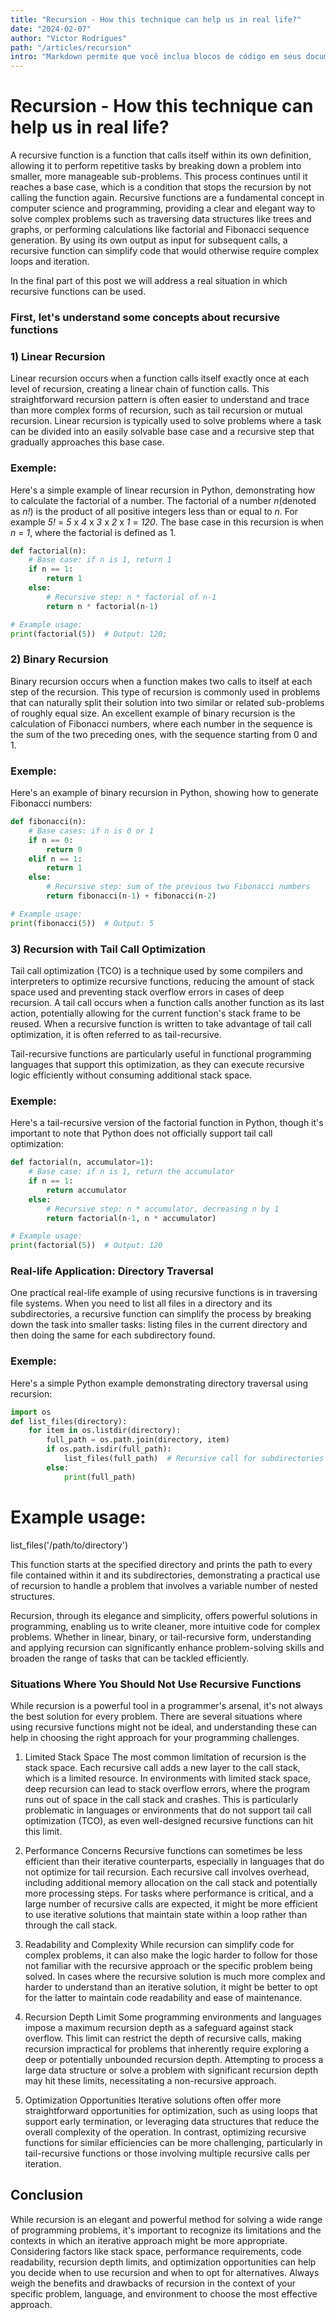```yaml
---
title: "Recursion - How this technique can help us in real life?"
date: "2024-02-07"
author: "Victor Rodrigues"
path: "/articles/recursion"
intro: "Markdown permite que você inclua blocos de código em seus documentos, o que é ótimo para tutoriais ou documentação de código."
---
```


# Recursion - How this technique can help us in real life?

A recursive function is a function that calls itself within its own definition, allowing it to perform repetitive tasks by breaking down a problem into smaller, more manageable sub-problems. This process continues until it reaches a base case, which is a condition that stops the recursion by not calling the function again. Recursive functions are a fundamental concept in computer science and programming, providing a clear and elegant way to solve complex problems such as traversing data structures like trees and graphs, or performing calculations like factorial and Fibonacci sequence generation. By using its own output as input for subsequent calls, a recursive function can simplify code that would otherwise require complex loops and iteration.

In the final part of this post we will address a real situation in which recursive functions can be used.


### First, let's understand some concepts about recursive functions


### 1) Linear Recursion

Linear recursion occurs when a function calls itself exactly once at each level of recursion, creating a linear chain of function calls. This straightforward recursion pattern is often easier to understand and trace than more complex forms of recursion, such as tail recursion or mutual recursion. Linear recursion is typically used to solve problems where a task can be divided into an easily solvable base case and a recursive step that gradually approaches this base case.


### Exemple:

Here's a simple example of linear recursion in Python, demonstrating how to calculate the factorial of a number. The factorial of a number *n*(denoted as *n!*) is the product of all positive integers less than or equal to *n*.
For example *5!* = *5* x *4* x *3* x *2* x *1* = *120*. The base case in this recursion is when *n* = *1*, where the factorial is defined as 1.

```python
def factorial(n):
    # Base case: if n is 1, return 1
    if n == 1:
        return 1
    else:
        # Recursive step: n * factorial of n-1
        return n * factorial(n-1)

# Example usage:
print(factorial(5))  # Output: 120;
```


### 2) Binary Recursion

Binary recursion occurs when a function makes two calls to itself at each step of the recursion. This type of recursion is commonly used in problems that can naturally split their solution into two similar or related sub-problems of roughly equal size. An excellent example of binary recursion is the calculation of Fibonacci numbers, where each number in the sequence is the sum of the two preceding ones, with the sequence starting from 0 and 1.

### Exemple:

Here's an example of binary recursion in Python, showing how to generate Fibonacci numbers:

```python
def fibonacci(n):
    # Base cases: if n is 0 or 1
    if n == 0:
        return 0
    elif n == 1:
        return 1
    else:
        # Recursive step: sum of the previous two Fibonacci numbers
        return fibonacci(n-1) + fibonacci(n-2)

# Example usage:
print(fibonacci(5))  # Output: 5
```

### 3) Recursion with Tail Call Optimization

Tail call optimization (TCO) is a technique used by some compilers and interpreters to optimize recursive functions, reducing the amount of stack space used and preventing stack overflow errors in cases of deep recursion. A tail call occurs when a function calls another function as its last action, potentially allowing for the current function's stack frame to be reused. When a recursive function is written to take advantage of tail call optimization, it is often referred to as tail-recursive.

Tail-recursive functions are particularly useful in functional programming languages that support this optimization, as they can execute recursive logic efficiently without consuming additional stack space.

### Exemple:

Here's a tail-recursive version of the factorial function in Python, though it's important to note that Python does not officially support tail call optimization:

```python
def factorial(n, accumulator=1):
    # Base case: if n is 1, return the accumulator
    if n == 1:
        return accumulator
    else:
        # Recursive step: n * accumulator, decreasing n by 1
        return factorial(n-1, n * accumulator)

# Example usage:
print(factorial(5))  # Output: 120
```

### Real-life Application: Directory Traversal

One practical real-life example of using recursive functions is in traversing file systems. When you need to list all files in a directory and its subdirectories, a recursive function can simplify the process by breaking down the task into smaller tasks: listing files in the current directory and then doing the same for each subdirectory found.

### Exemple:

Here's a simple Python example demonstrating directory traversal using recursion:

```python
import os
def list_files(directory):
    for item in os.listdir(directory):
        full_path = os.path.join(directory, item)
        if os.path.isdir(full_path):
            list_files(full_path)  # Recursive call for subdirectories
        else:
            print(full_path)
```

# Example usage:
list_files('/path/to/directory')

This function starts at the specified directory and prints the path to every file contained within it and its subdirectories, demonstrating a practical use of recursion to handle a problem that involves a variable number of nested structures.

Recursion, through its elegance and simplicity, offers powerful solutions in programming, enabling us to write cleaner, more intuitive code for complex problems. Whether in linear, binary, or tail-recursive form, understanding and applying recursion can significantly enhance problem-solving skills and broaden the range of tasks that can be tackled efficiently.

### Situations Where You Should Not Use Recursive Functions

While recursion is a powerful tool in a programmer's arsenal, it's not always the best solution for every problem. There are several situations where using recursive functions might not be ideal, and understanding these can help in choosing the right approach for your programming challenges.

1. Limited Stack Space
The most common limitation of recursion is the stack space. Each recursive call adds a new layer to the call stack, which is a limited resource. In environments with limited stack space, deep recursion can lead to stack overflow errors, where the program runs out of space in the call stack and crashes. This is particularly problematic in languages or environments that do not support tail call optimization (TCO), as even well-designed recursive functions can hit this limit.

2. Performance Concerns
Recursive functions can sometimes be less efficient than their iterative counterparts, especially in languages that do not optimize for tail recursion. Each recursive call involves overhead, including additional memory allocation on the call stack and potentially more processing steps. For tasks where performance is critical, and a large number of recursive calls are expected, it might be more efficient to use iterative solutions that maintain state within a loop rather than through the call stack.

3. Readability and Complexity
While recursion can simplify code for complex problems, it can also make the logic harder to follow for those not familiar with the recursive approach or the specific problem being solved. In cases where the recursive solution is much more complex and harder to understand than an iterative solution, it might be better to opt for the latter to maintain code readability and ease of maintenance.

4. Recursion Depth Limit
Some programming environments and languages impose a maximum recursion depth as a safeguard against stack overflow. This limit can restrict the depth of recursive calls, making recursion impractical for problems that inherently require exploring a deep or potentially unbounded recursion depth. Attempting to process a large data structure or solve a problem with significant recursion depth may hit these limits, necessitating a non-recursive approach.

5. Optimization Opportunities
Iterative solutions often offer more straightforward opportunities for optimization, such as using loops that support early termination, or leveraging data structures that reduce the overall complexity of the operation. In contrast, optimizing recursive functions for similar efficiencies can be more challenging, particularly in tail-recursive functions or those involving multiple recursive calls per iteration.

## Conclusion

While recursion is an elegant and powerful method for solving a wide range of programming problems, it's important to recognize its limitations and the contexts in which an iterative approach might be more appropriate. Considering factors like stack space, performance requirements, code readability, recursion depth limits, and optimization opportunities can help you decide when to use recursion and when to opt for alternatives. Always weigh the benefits and drawbacks of recursion in the context of your specific problem, language, and environment to choose the most effective approach.